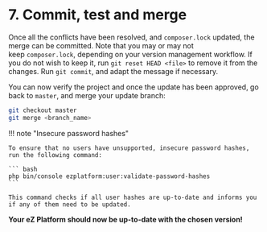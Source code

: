 # 7. Commit, test and merge

Once all the conflicts have been resolved, and `composer.lock` updated, the merge can be committed.
Note that you may or may not keep `composer.lock`, depending on your version management workflow.
If you do not wish to keep it, run `git reset HEAD <file>` to remove it from the changes.
Run `git commit`, and adapt the message if necessary.

You can now verify the project and once the update has been approved, go back to `master`, and merge your update branch:

``` bash
git checkout master
git merge <branch_name>
```

!!! note "Insecure password hashes"

    To ensure that no users have unsupported, insecure password hashes, run the following command:
    
    ``` bash
    php bin/console ezplatform:user:validate-password-hashes
    ```
    
    This command checks if all user hashes are up-to-date and informs you if any of them need to be updated.

**Your eZ Platform should now be up-to-date with the chosen version!**
